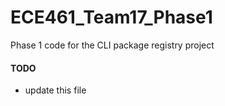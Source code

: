 # ECE461_Team17_Phase1
Phase 1 code for the CLI package registry project

#### TODO 
- update this file